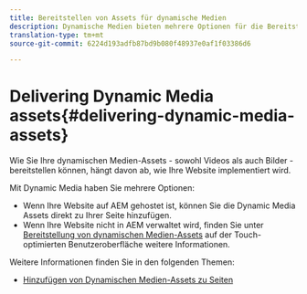 ```yaml
---
title: Bereitstellen von Assets für dynamische Medien
description: Dynamische Medien bieten mehrere Optionen für die Bereitstellung dynamischer Medien-Assets – sowohl Video als auch Bilder – auf Ihrer Website.
translation-type: tm+mt
source-git-commit: 6224d193adfb87bd9b080f48937e0af1f03386d6

---
```



# Delivering Dynamic Media assets{#delivering-dynamic-media-assets}

Wie Sie Ihre dynamischen Medien-Assets - sowohl Videos als auch Bilder - bereitstellen können, hängt davon ab, wie Ihre Website implementiert wird.

Mit Dynamic Media haben Sie mehrere Optionen:

* Wenn Ihre Website auf AEM gehostet ist, können Sie die Dynamic Media Assets direkt zu Ihrer Seite hinzufügen.
* Wenn Ihre Website nicht in AEM verwaltet wird, finden Sie unter [Bereitstellung von dynamischen Medien-Assets](/help/assets/dynamic-media/delivering-dynamic-media-assets.md) auf der Touch-optimierten Benutzeroberfläche weitere Informationen.

Weitere Informationen finden Sie in den folgenden Themen:

* [Hinzufügen von Dynamischen Medien-Assets zu Seiten](/help/assets/dynamic-media/adding-dynamic-media-assets-to-pages.md)

